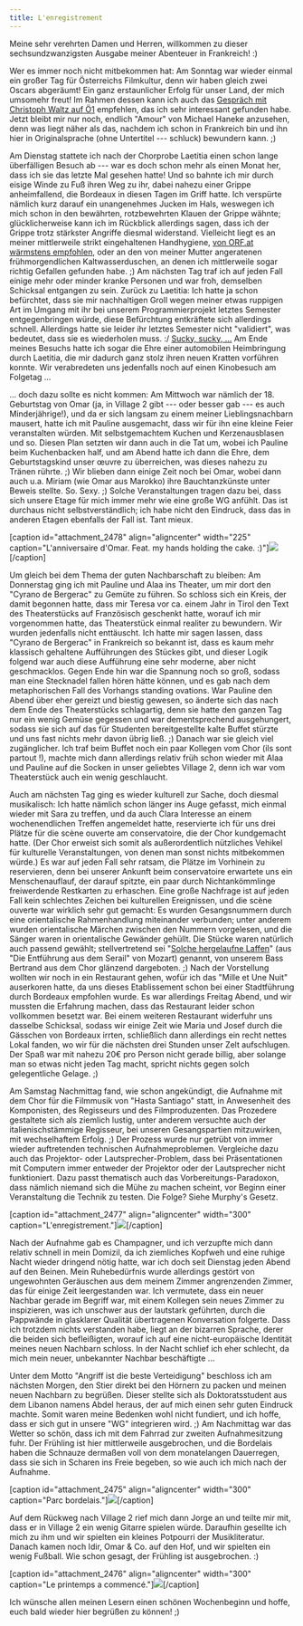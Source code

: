 ```yaml
---
title: L'enregistrement
---
```


Meine sehr verehrten Damen und Herren, willkommen zu dieser sechsundzwanzigsten Ausgabe meiner Abenteuer in Frankreich! :)

Wer es immer noch nicht mitbekommen hat: Am Sonntag war wieder einmal ein großer Tag für Österreichs Filmkultur, denn wir haben gleich zwei Oscars abgeräumt! Ein ganz erstaunlicher Erfolg für unser Land, der mich umsomehr freut! Im Rahmen dessen kann ich auch das [Gespräch mit Christoph Waltz auf Ö1](http://oe1.orf.at/artikel/332368) empfehlen, das ich sehr interessant gefunden habe. Jetzt bleibt mir nur noch, endlich "Amour" von Michael Haneke anzusehen, denn was liegt näher als das, nachdem ich schon in Frankreich bin und ihn hier in Originalsprache (ohne Untertitel --- schluck) bewundern kann. ;)

Am Dienstag stattete ich nach der Chorprobe Laetitia einen schon lange überfälligen Besuch ab --- war es doch schon mehr als einen Monat her, dass ich sie das letzte Mal gesehen hatte! Und so bahnte ich mir durch eisige Winde zu Fuß ihren Weg zu ihr, dabei nahezu einer Grippe anheimfallend, die Bordeaux in diesen Tagen im Griff hatte. Ich verspürte nämlich kurz darauf ein unangenehmes Jucken im Hals, weswegen ich mich schon in den bewährten, rotzbewehrten Klauen der Grippe wähnte; glücklicherweise kann ich im Rückblick allerdings sagen, dass ich der Grippe trotz stärkster Angriffe diesmal widerstand. Vielleicht liegt es an meiner mittlerweile strikt eingehaltenen Handhygiene, [von ORF.at wärmstens empfohlen](http://orf.at/stories/2169138/2169154/), oder an den von meiner Mutter angeratenen frühmorgendlichen Kaltwasserduschen, an denen ich mittlerweile sogar richtig Gefallen gefunden habe. ;) Am nächsten Tag traf ich auf jeden Fall einige mehr oder minder kranke Personen und war froh, demselben Schicksal entgangen zu sein.
Zurück zu Laetitia: Ich hatte ja schon befürchtet, dass sie mir nachhaltigen Groll wegen meiner etwas ruppigen Art im Umgang mit ihr bei unserem Programmierprojekt letztes Semester entgegenbringen würde, diese Befürchtung entkräftete sich allerdings schnell. Allerdings hatte sie leider ihr letztes Semester nicht "validiert", was bedeutet, dass sie es wiederholen muss. :/ [Sucky, sucky, ...](http://www.youtube.com/watch?v=KmLrl0bN9Aw)
Am Ende meines Besuchs hatte ich sogar die Ehre einer automobilen Heimbringung durch Laetitia, die mir dadurch ganz stolz ihren neuen Kratten vorführen konnte. Wir verabredeten uns jedenfalls noch auf einen Kinobesuch am Folgetag ...

... doch dazu sollte es nicht kommen: Am Mittwoch war nämlich der 18. Geburtstag von Omar (ja, in Village 2 gibt --- oder besser gab --- es auch Minderjährige!), und da er sich langsam zu einem meiner Lieblingsnachbarn mausert, hatte ich mit Pauline ausgemacht, dass wir für ihn eine kleine Feier veranstalten würden. Mit selbstgemachtem Kuchen und Kerzenausblasen und so. Diesen Plan setzten wir dann auch in die Tat um, wobei ich Pauline beim Kuchenbacken half, und am Abend hatte ich dann die Ehre, dem Geburtstagskind unser œuvre zu überreichen, was dieses nahezu zu Tränen rührte. ;) Wir blieben dann einige Zeit noch bei Omar, wobei dann auch u.a. Miriam (wie Omar aus Marokko) ihre Bauchtanzkünste unter Beweis stellte. So. Sexy. ;)
Solche Veranstaltungen tragen dazu bei, dass sich unsere Etage für mich immer mehr wie eine große WG anfühlt. Das ist durchaus nicht selbstverständlich; ich habe nicht den Eindruck, dass das in anderen Etagen ebenfalls der Fall ist. Tant mieux.

[caption id="attachment_2478" align="aligncenter" width="225" caption="L'anniversaire d'Omar. Feat. my hands holding the cake. :)"][![](http://youcanmakeit.at/wp-content/uploads/2013/03/417650_10200830907995223_1333644780_n-225x300.jpg)](http://youcanmakeit.at/blog/lenregistrement/attachment/417650_10200830907995223_1333644780_n/)[/caption]

Um gleich bei dem Thema der guten Nachbarschaft zu bleiben: Am Donnerstag ging ich mit Pauline und Alaa ins Theater, um mir dort den "Cyrano de Bergerac" zu Gemüte zu führen. So schloss sich ein Kreis, der damit begonnen hatte, dass mir Teresa vor ca. einem Jahr in Tirol den Text des Theaterstücks auf Französisch geschenkt hatte, worauf ich mir vorgenommen hatte, das Theaterstück einmal realiter zu bewundern.
Wir wurden jedenfalls nicht enttäuscht. Ich hatte mir sagen lassen, dass "Cyrano de Bergerac" in Frankreich so bekannt ist, dass es kaum mehr klassisch gehaltene Aufführungen des Stückes gibt, und dieser Logik folgend war auch diese Aufführung eine sehr moderne, aber nicht geschmacklos. Gegen Ende hin war die Spannung noch so groß, sodass man eine Stecknadel fallen hören hätte können, und es gab nach dem metaphorischen Fall des Vorhangs standing ovations.
War Pauline den Abend über eher gereizt und biestig gewesen, so änderte sich das nach dem Ende des Theaterstücks schlagartig, denn sie hatte den ganzen Tag nur ein wenig Gemüse gegessen und war dementsprechend ausgehungert, sodass sie sich auf das für Studenten bereitgestellte kalte Buffet stürzte und uns fast nichts mehr davon übrig ließ. ;) Danach war sie gleich viel zugänglicher.
Ich traf beim Buffet noch ein paar Kollegen vom Chor (ils sont partout !), machte mich dann allerdings relativ früh schon wieder mit Alaa und Pauline auf die Socken in unser geliebtes Village 2, denn ich war vom Theaterstück auch ein wenig geschlaucht.

Auch am nächsten Tag ging es wieder kulturell zur Sache, doch diesmal musikalisch: Ich hatte nämlich schon länger ins Auge gefasst, mich einmal wieder mit Sara zu treffen, und da auch Clara Interesse an einem wochenendlichen Treffen angemeldet hatte, reservierte ich für uns drei Plätze für die scène ouverte am conservatoire, die der Chor kundgemacht hatte. (Der Chor erweist sich somit als außerordentlich nützliches Vehikel für kulturelle Veranstaltungen, von denen man sonst nichts mitbekommen würde.) Es war auf jeden Fall sehr ratsam, die Plätze im Vorhinein zu reservieren, denn bei unserer Ankunft beim conservatoire erwartete uns ein Menschenauflauf, der darauf spitzte, ein paar durch Nichtankömmlinge freiwerdende Restkarten zu erhaschen.
Eine große Nachfrage ist auf jeden Fall kein schlechtes Zeichen bei kulturellen Ereignissen, und die scène ouverte war wirklich sehr gut gemacht: Es wurden Gesangsnummern durch eine orientalische Rahmenhandlung miteinander verbunden; unter anderem wurden orientalische Märchen zwischen den Nummern vorgelesen, und die Sänger waren in orientalische Gewänder gehüllt. Die Stücke waren natürlich auch passend gewählt; stellvertretend sei "[Solche hergelaufne Laffen](http://www.youtube.com/watch?v=Cq6ah8TKbdU)" (aus "Die Entführung aus dem Serail" von Mozart) genannt, von unserem Bass Bertrand aus dem Chor glänzend dargeboten. ;)
Nach der Vorstellung wollten wir noch in ein Restaurant gehen, wofür ich das "Mille et Une Nuit" auserkoren hatte, da uns dieses Etablissement schon bei einer Stadtführung durch Bordeaux empfohlen wurde. Es war allerdings Freitag Abend, und wir mussten die Erfahrung machen, dass das Restaurant leider schon vollkommen besetzt war. Bei einem weiteren Restaurant widerfuhr uns dasselbe Schicksal, sodass wir einige Zeit wie Maria und Josef durch die Gässchen von Bordeaux irrten, schließlich dann allerdings ein recht nettes Lokal fanden, wo wir für die nächsten drei Stunden unser Zelt aufschlugen. Der Spaß war mit nahezu 20€ pro Person nicht gerade billig, aber solange man so etwas nicht jeden Tag macht, spricht nichts gegen solch gelegentliche Gelage. ;)

Am Samstag Nachmittag fand, wie schon angekündigt, die Aufnahme mit dem Chor für die Filmmusik von "Hasta Santiago" statt, in Anwesenheit des Komponisten, des Regisseurs und des Filmproduzenten. Das Prozedere gestaltete sich als ziemlich lustig, unter anderem versuchte auch der italienischstämmige Regisseur, bei unseren Gesangspartien mitzuwirken, mit wechselhaftem Erfolg. ;) Der Prozess wurde nur getrübt von immer wieder auftretenden technischen Aufnahmeproblemen. Vergleiche dazu auch das Projektor- oder Lautsprecher-Problem, dass bei Präsentationen mit Computern immer entweder der Projektor oder der Lautsprecher nicht funktioniert. Dazu passt thematisch auch das Vorbereitungs-Paradoxon, dass nämlich niemand sich die Mühe zu machen scheint, vor Beginn einer Veranstaltung die Technik zu testen. Die Folge? Siehe Murphy's Gesetz.

[caption id="attachment_2477" align="aligncenter" width="300" caption="L'enregistrement."][![](http://youcanmakeit.at/wp-content/uploads/2013/03/Photo2712-300x225.jpg)](http://youcanmakeit.at/blog/lenregistrement/attachment/photo2712/)[/caption]

Nach der Aufnahme gab es Champagner, und ich verzupfte mich dann relativ schnell in mein Domizil, da ich ziemliches Kopfweh und eine ruhige Nacht wieder dringend nötig hatte, war ich doch seit Dienstag jeden Abend auf den Beinen. Mein Ruhebedürfnis wurde allerdings gestört von ungewohnten Geräuschen aus dem meinem Zimmer angrenzenden Zimmer, das für einige Zeit leergestanden war. Ich vermutete, dass ein neuer Nachbar gerade im Begriff war, mit einem Kollegen sein neues Zimmer zu inspizieren, was ich unschwer aus der lautstark geführten, durch die Pappwände in glasklarer Qualität übertragenen Konversation folgerte. Dass ich trotzdem nichts verstanden habe, liegt an der bizarren Sprache, derer die beiden sich befleißigten, worauf ich auf eine nicht-europäische Identität meines neuen Nachbarn schloss. In der Nacht schlief ich eher schlecht, da mich mein neuer, unbekannter Nachbar beschäftigte ...

Unter dem Motto "Angriff ist die beste Verteidigung" beschloss ich am nächsten Morgen, den Stier direkt bei den Hörnern zu packen und meinen neuen Nachbarn zu begrüßen. Dieser stellte sich als Doktoratsstudent aus dem Libanon namens Abdel heraus, der auf mich einen sehr guten Eindruck machte. Somit waren meine Bedenken wohl nicht fundiert, und ich hoffe, dass er sich gut in unsere "WG" integrieren wird. ;)
Am Nachmittag war das Wetter so schön, dass ich mit dem Fahrrad zur zweiten Aufnahmesitzung fuhr. Der Frühling ist hier mittlerweile ausgebrochen, und die Bordelais haben die Schnauze dermaßen voll von dem monatelangen Dauerregen, dass sie sich in Scharen ins Freie begeben, so wie auch ich mich nach der Aufnahme.

[caption id="attachment_2475" align="aligncenter" width="300" caption="Parc bordelais."][![](http://youcanmakeit.at/wp-content/uploads/2013/03/Photo2728-300x225.jpg)](http://youcanmakeit.at/blog/lenregistrement/attachment/photo2728/)[/caption]

Auf dem Rückweg nach Village 2 rief mich dann Jorge an und teilte mir mit, dass er in Village 2 ein wenig Gitarre spielen würde. Daraufhin gesellte ich mich zu ihm und wir spielten ein kleines Potpourri der Musikliteratur. Danach kamen noch Idir, Omar & Co. auf den Hof, und wir spielten ein wenig Fußball. Wie schon gesagt, der Frühling ist ausgebrochen. :)

[caption id="attachment_2476" align="aligncenter" width="300" caption="Le printemps a commencé."][![](http://youcanmakeit.at/wp-content/uploads/2013/03/Photo2741-300x225.jpg)](http://youcanmakeit.at/blog/lenregistrement/attachment/photo2741/)[/caption]

Ich wünsche allen meinen Lesern einen schönen Wochenbeginn und hoffe, euch bald wieder hier begrüßen zu können! ;)
